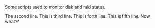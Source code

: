 Some scripts used to monitor disk and raid status.

The second line.
This is third line.
This is forth line.
This is fifth line.
Now what??
